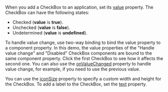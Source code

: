When you add a CheckBox to an application, set its [value](/Documentation/ApiReference/UI_Components/dxCheckBox/Configuration/#value) property. The CheckBox can have the following states: 

- Checked (**value** is **true**).
- Unchecked (**value** is **false**).
- Undetermined (**value** is **undefined**).

To handle value change, use two-way binding to bind the value property to a component property. In this demo, the value properties of the "Handle value change" and "Disabled" CheckBox components are bound to the same component property. Click the first CheckBox to see how it affects the second one. You can also use the [onValueChanged](/Documentation/ApiReference/UI_Components/dxCheckBox/Configuration/#onValueChanged) property to handle value change, for example, if you need to use the previous value.

You can use the [iconSize](/Documentation/ApiReference/UI_Components/dxCheckBox/Configuration/#iconSize) property to specify a custom width and height for the CheckBox. To add a label to the CheckBox, set the [text](/Documentation/ApiReference/UI_Components/dxCheckBox/Configuration/#text) property.